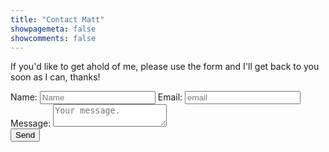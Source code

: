 ```yaml
---
title: "Contact Matt"
showpagemeta: false
showcomments: false
---
```


If you'd like to get ahold of me, please use the form and I'll get back to you soon as I can, thanks!

<form action="https://getform.io/f/9c5b24d5-a23f-4efe-a50e-10a9c0ba30b2" method="POST">
<label for="name">Name:</label>
<input type="text" id="name" name="name" placeholder="Name" required="required"/>
<label for="email">Email:</label>
<input type="email" id="email" name="email" placeholder="email" required="required"/>
<label for="message">Message:</label>
<textarea id="message" name="message" placeholder="Your message." required="required"></textarea>
<div class="button-center"><button type="submit" name="submit">Send</button></div>
</form>